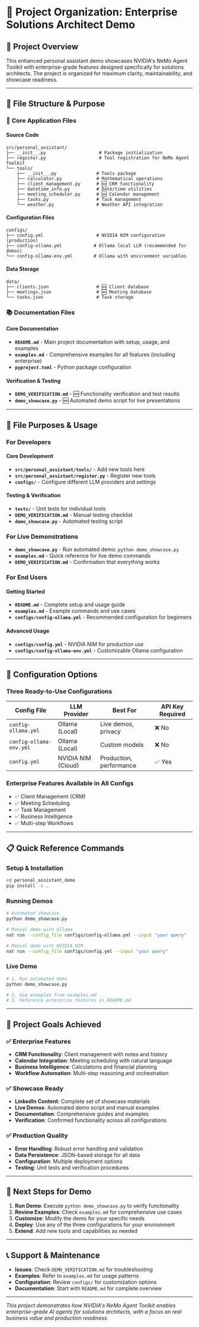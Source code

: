 # 📁 Project Organization: Enterprise Solutions Architect Demo

## 🎯 **Project Overview**

This enhanced personal assistant demo showcases NVIDIA's NeMo Agent Toolkit with enterprise-grade features designed specifically for solutions architects. The project is organized for maximum clarity, maintainability, and showcase readiness.

---

## 📂 **File Structure & Purpose**

### 🚀 **Core Application Files**

#### **Source Code**
```
src/personal_assistant/
├── __init__.py                    # Package initialization
├── register.py                    # Tool registration for NeMo Agent Toolkit
└── tools/
    ├── __init__.py               # Tools package
    ├── calculator.py             # Mathematical operations
    ├── client_management.py      # 🆕 CRM functionality
    ├── datetime_info.py          # Date/time utilities
    ├── meeting_scheduler.py      # 🆕 Calendar management
    ├── tasks.py                  # Task management
    └── weather.py                # Weather API integration
```

#### **Configuration Files**
```
configs/
├── config.yml                    # NVIDIA NIM configuration (production)
├── config-ollama.yml            # Ollama local LLM (recommended for demos)
└── config-ollama-env.yml        # Ollama with environment variables
```

#### **Data Storage**
```
data/
├── clients.json                  # 🆕 Client database
├── meetings.json                 # 🆕 Meeting database
└── tasks.json                    # Task storage
```

### 📚 **Documentation Files**

#### **Core Documentation**
- **`README.md`** - Main project documentation with setup, usage, and examples
- **`examples.md`** - Comprehensive examples for all features (including enterprise)
- **`pyproject.toml`** - Python package configuration



#### **Verification & Testing**
- **`DEMO_VERIFICATION.md`** - 🆕 Functionality verification and test results
- **`demo_showcase.py`** - 🆕 Automated demo script for live presentations

---

## 🎯 **File Purposes & Usage**

### **For Developers**

#### **Core Development**
- **`src/personal_assistant/tools/`** - Add new tools here
- **`src/personal_assistant/register.py`** - Register new tools
- **`configs/`** - Configure different LLM providers and settings

#### **Testing & Verification**
- **`tests/`** - Unit tests for individual tools
- **`DEMO_VERIFICATION.md`** - Manual testing checklist
- **`demo_showcase.py`** - Automated testing script

### **For Live Demonstrations**
- **`demo_showcase.py`** - Run automated demo: `python demo_showcase.py`
- **`examples.md`** - Quick reference for live demo commands
- **`DEMO_VERIFICATION.md`** - Confirmation that everything works

### **For End Users**

#### **Getting Started**
- **`README.md`** - Complete setup and usage guide
- **`examples.md`** - Example commands and use cases
- **`configs/config-ollama.yml`** - Recommended configuration for beginners

#### **Advanced Usage**
- **`configs/config.yml`** - NVIDIA NIM for production use
- **`configs/config-ollama-env.yml`** - Customizable Ollama configuration

---

## 🔧 **Configuration Options**

### **Three Ready-to-Use Configurations**

| Config File | LLM Provider | Best For | API Key Required |
|-------------|--------------|----------|------------------|
| `config-ollama.yml` | Ollama (Local) | Live demos, privacy | ❌ No |
| `config-ollama-env.yml` | Ollama (Local) | Custom models | ❌ No |
| `config.yml` | NVIDIA NIM (Cloud) | Production, performance | ✅ Yes |

### **Enterprise Features Available in All Configs**
- ✅ Client Management (CRM)
- ✅ Meeting Scheduling
- ✅ Task Management
- ✅ Business Intelligence
- ✅ Multi-step Workflows

---

## 📋 **Quick Reference Commands**

### **Setup & Installation**
```bash
cd personal_assistant_demo
pip install -e .
```

### **Running Demos**
```bash
# Automated showcase
python demo_showcase.py

# Manual demo with Ollama
nat run --config_file configs/config-ollama.yml --input "your query"

# Manual demo with NVIDIA NIM
nat run --config_file configs/config.yml --input "your query"
```

### **Live Demo**
```bash
# 1. Run automated demo
python demo_showcase.py

# 2. Use examples from examples.md
# 3. Reference enterprise features in README.md
```

---

## 🎯 **Project Goals Achieved**

### ✅ **Enterprise Features**
- **CRM Functionality**: Client management with notes and history
- **Calendar Integration**: Meeting scheduling with natural language
- **Business Intelligence**: Calculations and financial planning
- **Workflow Automation**: Multi-step reasoning and orchestration

### ✅ **Showcase Ready**
- **LinkedIn Content**: Complete set of showcase materials
- **Live Demos**: Automated demo script and manual examples
- **Documentation**: Comprehensive guides and examples
- **Verification**: Confirmed functionality across all configurations

### ✅ **Production Quality**
- **Error Handling**: Robust error handling and validation
- **Data Persistence**: JSON-based storage for all data
- **Configuration**: Multiple deployment options
- **Testing**: Unit tests and verification procedures

---

## 🚀 **Next Steps for Demo**

1. **Run Demo**: Execute `python demo_showcase.py` to verify functionality
2. **Review Examples**: Check `examples.md` for comprehensive use cases
3. **Customize**: Modify the demo for your specific needs
4. **Deploy**: Use any of the three configurations for your environment
5. **Extend**: Add new tools and capabilities as needed

---

## 📞 **Support & Maintenance**

- **Issues**: Check `DEMO_VERIFICATION.md` for troubleshooting
- **Examples**: Refer to `examples.md` for usage patterns
- **Configuration**: Review `configs/` for customization options
- **Documentation**: Start with `README.md` for complete overview

---

*This project demonstrates how NVIDIA's NeMo Agent Toolkit enables enterprise-grade AI agents for solutions architects, with a focus on real business value and production readiness.*
